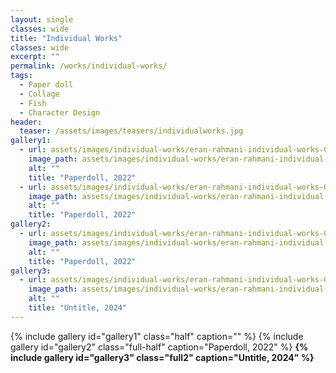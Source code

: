 ```yaml
---
layout: single
classes: wide
title: "Individual Works"
classes: wide
excerpt: ""
permalink: /works/individual-works/
tags:
  - Paper doll
  - Collage
  - Fish
  - Character Design
header:
  teaser: /assets/images/teasers/individualworks.jpg
gallery1:
  - url: assets/images/individual-works/eran-rahmani-individual-works-01.gif
    image_path: assets/images/individual-works/eran-rahmani-individual-works-01.gif
    alt: ""
    title: "Paperdoll, 2022"
  - url: assets/images/individual-works/eran-rahmani-individual-works-02.gif
    image_path: assets/images/individual-works/eran-rahmani-individual-works-02.gif
    alt: ""
    title: "Paperdoll, 2022"
gallery2:
  - url: assets/images/individual-works/eran-rahmani-individual-works-03.gif
    image_path: assets/images/individual-works/eran-rahmani-individual-works-03.gif
    alt: ""
    title: "Paperdoll, 2022"
gallery3:
  - url: assets/images/individual-works/eran-rahmani-individual-works-04.jpg
    image_path: assets/images/individual-works/eran-rahmani-individual-works-04.jpg
    alt: ""
    title: "Untitle, 2024"
---
```


{% include gallery id="gallery1" class="half" caption="" %}
{% include gallery id="gallery2" class="full-half" caption="Paperdoll, 2022" %}
<b>
{% include gallery id="gallery3" class="full2" caption="Untitle, 2024" %}
